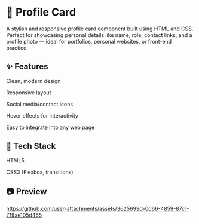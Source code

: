 <h1>💼 Profile Card</h1>
A stylish and responsive profile card component built using HTML and CSS. Perfect for showcasing personal details like name, role, contact links, and a profile photo — ideal for portfolios, personal websites, or front-end practice.

<h2>✨ Features</h2>

Clean, modern design

Responsive layout

Social media/contact icons

Hover effects for interactivity

Easy to integrate into any web page

<h2>🔧 Tech Stack</h2>

HTML5

CSS3 (Flexbox, transitions)

<h2>📷 Preview</h2>



https://github.com/user-attachments/assets/3625699d-0d66-4859-87c1-719ae105d465













